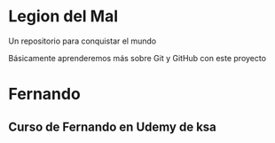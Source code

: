 # Legion del Mal
Un repositorio para conquistar el mundo

Básicamente aprenderemos más sobre Git y GitHub con este proyecto


# Fernando


## Curso de Fernando en Udemy de ksa

